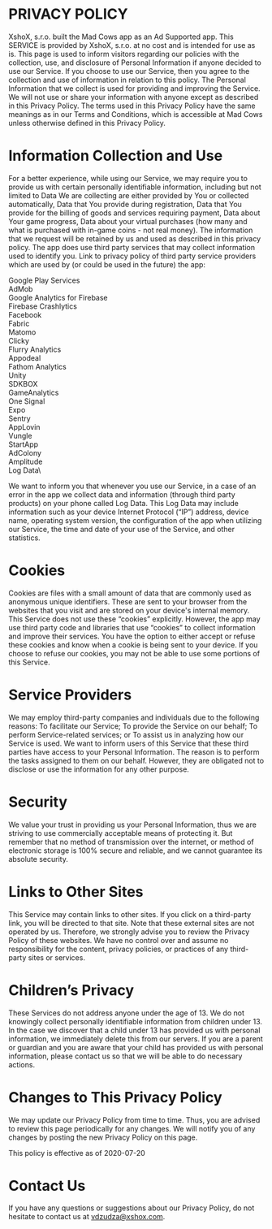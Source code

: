 # PRIVACY POLICY

XshoX, s.r.o. built the Mad Cows app as an Ad Supported app. This SERVICE is provided by XshoX, s.r.o. at no cost and is intended for use as is.
This page is used to inform visitors regarding our policies with the collection, use, and disclosure of Personal Information if anyone decided to use our Service.
If you choose to use our Service, then you agree to the collection and use of information in relation to this policy. The Personal Information that we collect is used for providing and improving the Service. We will not use or share your information with anyone except as described in this Privacy Policy.
The terms used in this Privacy Policy have the same meanings as in our Terms and Conditions, which is accessible at Mad Cows unless otherwise defined in this Privacy Policy.

# Information Collection and Use
For a better experience, while using our Service, we may require you to provide us with certain personally identifiable information, including but not limited to Data We are collecting are either provided by You or collected automatically, Data that You provide during registration, Data that You provide for the billing of goods and services requiring payment, Data about Your game progress, Data about your virtual purchases (how many and what is purchased with in-game coins - not real money). The information that we request will be retained by us and used as described in this privacy policy.
The app does use third party services that may collect information used to identify you.
Link to privacy policy of third party service providers which are used by (or could be used in the future) the app:

Google Play Services\
AdMob\
Google Analytics for Firebase\
Firebase Crashlytics\
Facebook\
Fabric\
Matomo\
Clicky\
Flurry Analytics\
Appodeal\
Fathom Analytics\
Unity\
SDKBOX\
GameAnalytics\
One Signal\
Expo\
Sentry\
AppLovin\
Vungle\
StartApp\
AdColony\
Amplitude\
Log Data\

We want to inform you that whenever you use our Service, in a case of an error in the app we collect data and information (through third party products) on your phone called Log Data. This Log Data may include information such as your device Internet Protocol (“IP”) address, device name, operating system version, the configuration of the app when utilizing our Service, the time and date of your use of the Service, and other statistics.

# Cookies
Cookies are files with a small amount of data that are commonly used as anonymous unique identifiers. These are sent to your browser from the websites that you visit and are stored on your device's internal memory.
This Service does not use these “cookies” explicitly. However, the app may use third party code and libraries that use “cookies” to collect information and improve their services. You have the option to either accept or refuse these cookies and know when a cookie is being sent to your device. If you choose to refuse our cookies, you may not be able to use some portions of this Service.

# Service Providers
We may employ third-party companies and individuals due to the following reasons:
To facilitate our Service;
To provide the Service on our behalf;
To perform Service-related services; or
To assist us in analyzing how our Service is used.
We want to inform users of this Service that these third parties have access to your Personal Information. The reason is to perform the tasks assigned to them on our behalf. However, they are obligated not to disclose or use the information for any other purpose.

# Security
We value your trust in providing us your Personal Information, thus we are striving to use commercially acceptable means of protecting it. But remember that no method of transmission over the internet, or method of electronic storage is 100% secure and reliable, and we cannot guarantee its absolute security.

# Links to Other Sites
This Service may contain links to other sites. If you click on a third-party link, you will be directed to that site. Note that these external sites are not operated by us. Therefore, we strongly advise you to review the Privacy Policy of these websites. We have no control over and assume no responsibility for the content, privacy policies, or practices of any third-party sites or services.

# Children’s Privacy
These Services do not address anyone under the age of 13. We do not knowingly collect personally identifiable information from children under 13. In the case we discover that a child under 13 has provided us with personal information, we immediately delete this from our servers. If you are a parent or guardian and you are aware that your child has provided us with personal information, please contact us so that we will be able to do necessary actions.

# Changes to This Privacy Policy
We may update our Privacy Policy from time to time. Thus, you are advised to review this page periodically for any changes. We will notify you of any changes by posting the new Privacy Policy on this page.

This policy is effective as of 2020-07-20
# Contact Us
If you have any questions or suggestions about our Privacy Policy, do not hesitate to contact us at vdzudza@xshox.com.

